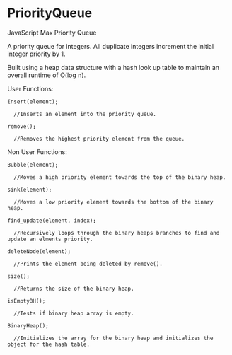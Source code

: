 # PriorityQueue
JavaScript Max Priority Queue

A priority queue for integers.
All duplicate integers increment the initial integer priority by 1.

Built using a heap data structure with a hash look up table to maintain an overall runtime of O(log n).

User Functions:

    Insert(element);

      //Inserts an element into the priority queue.
      
    remove();

      //Removes the highest priority element from the queue.

Non User Functions:

    Bubble(element);

      //Moves a high priority element towards the top of the binary heap.

    sink(element);

      //Moves a low priority element towards the bottom of the binary heap.

    find_update(element, index);

      //Recursively loops through the binary heaps branches to find and update an elments priority.

    deleteNode(element);

      //Prints the element being deleted by remove().

    size();

      //Returns the size of the binary heap.

    isEmptyBH();

      //Tests if binary heap array is empty.

    BinaryHeap();

      //Initializes the array for the binary heap and initializes the object for the hash table.

